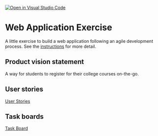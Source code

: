 [![Open in Visual Studio Code](https://classroom.github.com/assets/open-in-vscode-c66648af7eb3fe8bc4f294546bfd86ef473780cde1dea487d3c4ff354943c9ae.svg)](https://classroom.github.com/online_ide?assignment_repo_id=8874495&assignment_repo_type=AssignmentRepo)
# Web Application Exercise

A little exercise to build a web application following an agile development process. See the [instructions](instructions.md) for more detail.

## Product vision statement

A way for students to register for their college courses on-the-go.

## User stories

[User Stories](https://github.com/software-students-fall2022/web-app-exercise-team-4-1/issues)

## Task boards

[Task Board](https://github.com/orgs/software-students-fall2022/projects/6)
